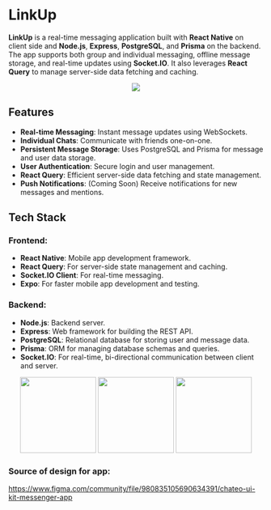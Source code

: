 # LinkUp

**LinkUp** is a real-time messaging application built with **React Native** on client side and **Node.js**, **Express**, **PostgreSQL**, and **Prisma** on the backend. The app supports both group and individual messaging, offline message storage, and real-time updates using **Socket.IO**. It also leverages **React Query** to manage server-side data fetching and caching.

<div align="center">
  <img src="uploads/mockups/WhatsApp Image 2024-10-05 at 17.09.32 (3)-portrait.png" />
</div>

## Features

- **Real-time Messaging**: Instant message updates using WebSockets.
- **Individual Chats**: Communicate with friends one-on-one.
- **Persistent Message Storage**: Uses PostgreSQL and Prisma for message and user data storage.
- **User Authentication**: Secure login and user management.
- **React Query**: Efficient server-side data fetching and state management.
- **Push Notifications**: (Coming Soon) Receive notifications for new messages and mentions.

## Tech Stack

### Frontend:
- **React Native**: Mobile app development framework.
- **React Query**: For server-side state management and caching.
- **Socket.IO Client**: For real-time messaging.
- **Expo**: For faster mobile app development and testing.

### Backend:
- **Node.js**: Backend server.
- **Express**: Web framework for building the REST API.
- **PostgreSQL**: Relational database for storing user and message data.
- **Prisma**: ORM for managing database schemas and queries.
- **Socket.IO**: For real-time, bi-directional communication between client and server.

<div align="center">
    <img src="uploads/mockups/WhatsApp Image 2024-10-05 at 17.09.37-portrait.png" width="150" />
    <img src="uploads/mockups/WhatsApp Image 2024-10-05 at 17.09.32 (1)-portrait.png" width="150" />
    <img src="uploads/mockups/WhatsApp Image 2024-10-05 at 17.09.33-portrait.png" width="150" />
</div>



### Source of design for app: 
https://www.figma.com/community/file/980835105690634391/chateo-ui-kit-messenger-app
